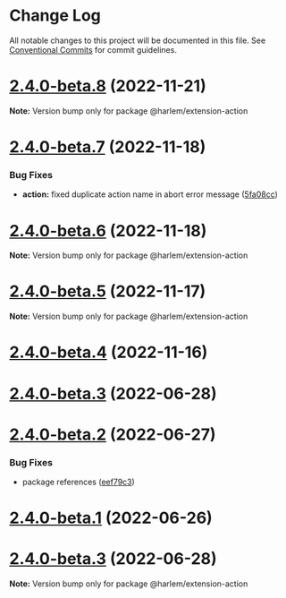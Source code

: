 # Change Log

All notable changes to this project will be documented in this file.
See [Conventional Commits](https://conventionalcommits.org) for commit guidelines.

# [2.4.0-beta.8](https://github.com/andrewcourtice/harlem/compare/v2.4.0-beta.7...v2.4.0-beta.8) (2022-11-21)

**Note:** Version bump only for package @harlem/extension-action





# [2.4.0-beta.7](https://github.com/andrewcourtice/harlem/compare/v2.4.0-beta.6...v2.4.0-beta.7) (2022-11-18)


### Bug Fixes

* **action:** fixed duplicate action name in abort error message ([5fa08cc](https://github.com/andrewcourtice/harlem/commit/5fa08cc95de4adc1c1a6969cbceb0f76c4ab85ce))





# [2.4.0-beta.6](https://github.com/andrewcourtice/harlem/compare/v2.4.0-beta.5...v2.4.0-beta.6) (2022-11-18)

**Note:** Version bump only for package @harlem/extension-action





# [2.4.0-beta.5](https://github.com/andrewcourtice/harlem/compare/v2.4.0-beta.4...v2.4.0-beta.5) (2022-11-17)

**Note:** Version bump only for package @harlem/extension-action





# [2.4.0-beta.4](https://github.com/andrewcourtice/harlem/compare/v2.3.9...v2.4.0-beta.4) (2022-11-16)



# [2.4.0-beta.3](https://github.com/andrewcourtice/harlem/compare/v2.4.0-beta.2...v2.4.0-beta.3) (2022-06-28)



# [2.4.0-beta.2](https://github.com/andrewcourtice/harlem/compare/v2.4.0-beta.1...v2.4.0-beta.2) (2022-06-27)


### Bug Fixes

* package references ([eef79c3](https://github.com/andrewcourtice/harlem/commit/eef79c3f3cca5a50a36d56a218f22f2d45b42c7a))



# [2.4.0-beta.1](https://github.com/andrewcourtice/harlem/compare/v2.3.7...v2.4.0-beta.1) (2022-06-26)





# [2.4.0-beta.3](https://github.com/andrewcourtice/harlem/compare/v2.4.0-beta.2...v2.4.0-beta.3) (2022-06-28)

**Note:** Version bump only for package @harlem/extension-action
